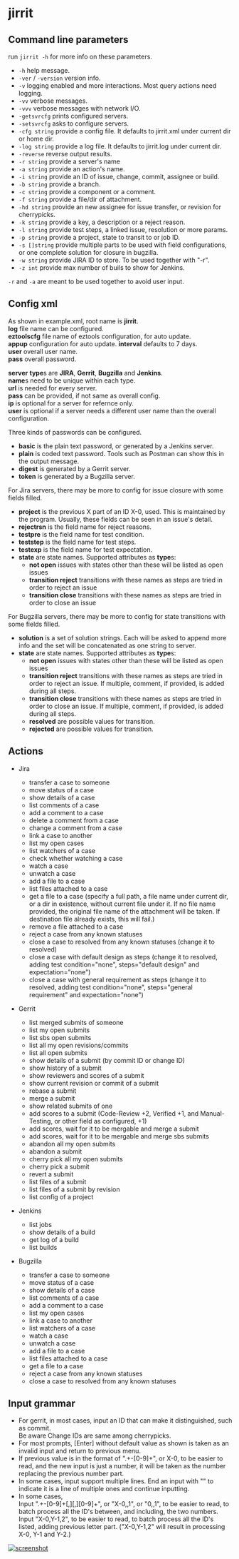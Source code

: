 # jirrit

## Command line parameters

run `jirrit -h` for more info on these parameters.
 - `-h` help message.
 - `-ver` / `-version` version info.
 - `-v` logging enabled and more interactions. Most query actions need logging.
 - `-vv` verbose messages.
 - `-vvv` verbose messages with network I/O.
 - `-getsvrcfg` prints configured servers.
 - `-setsvrcfg` asks to configure servers.
 - `-cfg string` provide a config file. It defaults to jirrit.xml under current dir or home dir.
 - `-log string` provide a log file. It defaults to jirrit.log under current dir.
 - `-reverse` reverse output results.
 - `-r string` provide a server's name
 - `-a string` provide an action's name.
 - `-i string` provide an ID of issue, change, commit, assignee or build.
 - `-b string` provide a branch.
 - `-c string` provide a component or a comment.
 - `-f string` provide a file/dir of attachment.
 - `-hd string` provide an new assignee for issue transfer, or revision for cherrypicks.
 - `-k string` provide a key, a description or a reject reason.
 - `-l string` provide test steps, a linked issue, resolution or more params.
 - `-p string` provide a project, state to transit to or job ID.
 - `-s []string` provide multiple parts to be used with field configurations, or one complete solution for closure in bugzilla.
 - `-w string` provide JIRA ID to store. To be used together with "-r".
 - `-z int` provide max number of buils to show for Jenkins.

`-r` and `-a` are meant to be used together to avoid user input.

## Config xml

  As shown in example.xml, root name is **jirrit**.<BR>
  **log** file name can be configured.<BR>
  **eztoolscfg** file name of eztools configuration, for auto update.<BR>
  **appup** configuration for auto update. **interval** defaults to 7 days.<BR>
  **user** overall user name.<BR>
  **pass** overall password.<BR>

  **server** **type**s are **JIRA**, **Gerrit**, **Bugzilla** and **Jenkins**.<BR>
  **name**s need to be unique within each type.<BR>
  **url** is needed for every server.<BR>
  **pass** can be provided, if not same as overall config.<BR>
  **ip** is optional for a server for refernce only.<BR>
  **user** is optional if a server needs a different user name than the overall configuration.<BR>

  Three kinds of passwords can be configured.
  - **basic** is the plain text password, or generated by a Jenkins server.
  - **plain** is coded text password. Tools such as Postman can show this in the output message.
  - **digest** is generated by a Gerrit server.
  - **token** is generated by a Bugzilla server.

  For Jira servers, there may be more to config for issue closure with some fields filled.<BR>
  - **project** is the previous X part of an ID X-0, used. This is maintained by the program.
Usually, these fields can be seen in an issue's detail.
  - **rejectrsn** is the field name for reject reasons.
  - **testpre** is the field name for test condition.
  - **teststep** is the field name for test steps.
  - **testexp** is the field name for test expectation.
  - **state** are state names. Supported attributes as **type**s:
    - **not open** issues with states other than these will be listed as open issues
    - **transition reject** transitions with these names as steps are tried in order to reject an issue
    - **transition close** transitions with these names as steps are tried in order to close an issue

  For Bugzilla servers, there may be more to config for state transitions with some fields filled.<BR>
  - **solution** is a set of solution strings. Each will be asked to append more info and the set will be concatenated as one string to server.
  - **state** are state names. Supported attributes as **type**s:
    - **not open** issues with states other than these will be listed as open issues
    - **transition reject** transitions with these names as steps are tried in order to reject an issue. If multiple, comment, if provided, is added during all steps.
    - **transition close** transitions with these names as steps are tried in order to close an issue. If multiple, comment, if provided, is added during all steps. 
    - **resolved** are possible values for transition.
    - **rejected** are possible values for transition.

## Actions

- Jira
  - transfer a case to someone
  - move status of a case
  - show details of a case
  - list comments of a case
  - add a comment to a case
  - delete a comment from a case
  - change a comment from a case
  - link a case to another
  - list my open cases
  - list watchers of a case
  - check whether watching a case
  - watch a case
  - unwatch a case
  - add a file to a case
  - list files attached to a case
  - get a file to a case (specify a full path, a file name under current dir, or a dir in existence, without current file under it. If no file name provided, the original file name of the attachment will be taken. If destination file already exists, this will fail.)
  - remove a file attached to a case
  - reject a case from any known statuses
  - close a case to resolved from any known statuses (change it to resolved)
  - close a case with default design as steps (change it to resolved, adding test condition="none", steps="default design" and expectation="none")
  - close a case with general requirement as steps (change it to resolved, adding test condition="none", steps="general requirement" and expectation="none")

- Gerrit
  - list merged submits of someone
  - list my open submits
  - list sbs open submits
  - list all my open revisions/commits
  - list all open submits
  - show details of a submit (by commit ID or change ID)
  - show history of a submit
  - show reviewers and scores of a submit
  - show current revision or commit of a submit
  - rebase a submit
  - merge a submit
  - show related submits of one
  - add scores to a submit (Code-Review +2, Verified +1, and Manual-Testing, or other field as configured, +1)
  - add scores, wait for it to be mergable and merge a submit
  - add scores, wait for it to be mergable and merge sbs submits
  - abandon all my open submits
  - abandon a submit
  - cherry pick all my open submits
  - cherry pick a submit
  - revert a submit
  - list files of a submit
  - list files of a submit by revision
  - list config of a project

- Jenkins
  - list jobs
  - show details of a build
  - get log of a build
  - list builds

- Bugzilla
  - transfer a case to someone
  - move status of a case
  - show details of a case
  - list comments of a case
  - add a comment to a case
  - list my open cases
  - link a case to another
  - list watchers of a case
  - watch a case
  - unwatch a case
  - add a file to a case
  - list files attached to a case
  - get a file to a case
  - reject a case from any known statuses
  - close a case to resolved from any known statuses

## Input grammar

 - For gerrit, in most cases, input an ID that can make it distinguished, such as commit.<BR>
Be aware Change IDs are same among cherrypicks.
 - For most prompts, [Enter] without default value as shown is taken as an invalid input and return to previous menu.
 - If previous value is in the format of ".+\-[0-9]+", or X-0, to be easier to read, and the new input is just a number, it will be taken as the number replacing the previous number part.
 - In some cases, input support multiple lines. End an input with "\" to indicate it is a line of multiple ones and continue inputting.
 - In some cases,<BR>
Input ".+\-[0-9]+[,][,][0-9]+", or "X-0,,1", or "0,,1", to be easier to read, to batch process all the ID's between, and including, the two numbers.<BR>
Input "X-0,Y-1,2", to be easier to read, to batch process all the ID's listed, adding previous letter part. ("X-0,Y-1,2" will result in processing X-0, Y-1 and Y-2.)

[![screenshot](https://ezproject.sourceforge.io/sc_jirrit.png)](https://ezproject.sourceforge.io/sc_jirrit.png)
